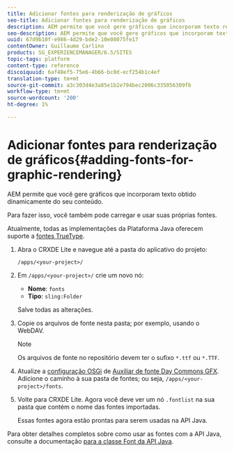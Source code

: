 ```yaml
---
title: Adicionar fontes para renderização de gráficos
seo-title: Adicionar fontes para renderização de gráficos
description: AEM permite que você gere gráficos que incorporam texto retirado dinamicamente do seu conteúdo
seo-description: AEM permite que você gere gráficos que incorporam texto retirado dinamicamente do seu conteúdo
uuid: 67d9b10f-e986-4d29-bde2-10e08075fe17
contentOwner: Guillaume Carlino
products: SG_EXPERIENCEMANAGER/6.5/SITES
topic-tags: platform
content-type: reference
discoiquuid: 6af48ef5-75e6-4b66-bc0d-ecf254b1c4ef
translation-type: tm+mt
source-git-commit: a3c303d4e3a85e1b2e794bec2006c335056309fb
workflow-type: tm+mt
source-wordcount: '200'
ht-degree: 1%

---
```



# Adicionar fontes para renderização de gráficos{#adding-fonts-for-graphic-rendering}

AEM permite que você gere gráficos que incorporam texto obtido dinamicamente do seu conteúdo.

Para fazer isso, você também pode carregar e usar suas próprias fontes.

Atualmente, todas as implementações da Plataforma Java oferecem suporte a [fontes TrueType](https://en.wikipedia.org/wiki/Truetype).

1. Abra o CRXDE Lite e navegue até a pasta do aplicativo do projeto:

   `/apps/<your-project>/`

1. Em `/apps/<your-project>/` crie um novo nó:

   * **Nome**: `fonts`
   * **Tipo**: `sling:Folder`

   Salve todas as alterações.

1. Copie os arquivos de fonte nesta pasta; por exemplo, usando o WebDAV.

   >[!NOTE]
   >
   >Os arquivos de fonte no repositório devem ter o sufixo `*.ttf` ou `*.TTF`.

1. Atualize a [configuração OSGi](/help/sites-deploying/configuring-osgi.md) de [Auxiliar de fonte Day Commons GFX](/help/sites-deploying/osgi-configuration-settings.md). Adicione o caminho à sua pasta de fontes; ou seja, `/apps/<your-project>/fonts`.

1. Volte para CRXDE Lite. Agora você deve ver um nó `.fontlist` na sua pasta que contém o nome das fontes importadas.

   Essas fontes agora estão prontas para serem usadas na API Java.

Para obter detalhes completos sobre como usar as fontes com a API Java, consulte a documentação [para a classe Font da API Java](https://download.oracle.com/javase/6/docs/api/java/awt/Font.html).

